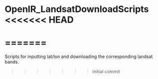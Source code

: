 OpenIR_LandsatDownloadScripts
<<<<<<< HEAD
=============================
=======
=============================

Scripts for inputting lat/lon and downloading the corresponding landsat bands.
>>>>>>> Initial commit
